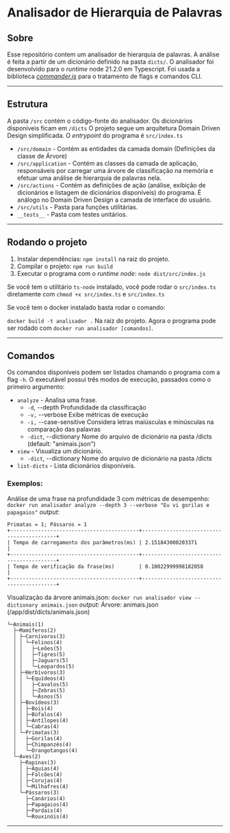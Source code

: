 # Analisador de Hierarquia de Palavras

## Sobre

Esse repositório contem um analisador de hierarquia de palavras. A análise é feita a partir de um dicionário definido na pasta `dicts/`. O analisador foi desenvolvido para o *runtime* node 21.2.0 em Typescript. Foi usada a biblioteca *[commander.js](https://www.npmjs.com/package/commander)* para o tratamento de flags e comandos CLI.

---

## Estrutura

A pasta `/src` contém o código-fonte do analisador. Os dicionários disponíveis ficam em `/dicts` O projeto segue um arquitetura Domain Driven Design simplificada. O *entrypoint* do programa é `src/index.ts`

* `/src/domain` - Contém as entidades da camada domain (Definições da classe de Árvore)
* `/src/application` - Contém as classes da camada de aplicação, responsáveis por carregar uma árvore de classificação na memória e efetuar uma análise de hierarquia de palavras nela.
* `/src/actions` - Contém as definições de ação (análise, exibição de dicionários e listagem de dicionários disponíveis) do programa. É análogo no Domain Driven Design a camada de interface do usuário.
* `/src/utils` - Pasta para funções utilitárias.
* `__tests__` - Pasta com testes unitários.
---

## Rodando o projeto

1. Instalar dependências: `npm install` na raiz do projeto.
2. Compilar o projeto: `npm run build`
3. Executar o programa com o *runtime node*: `node dist/src/index.js`

Se você tem o utilitário `ts-node` instalado, você pode rodar o  `src/index.ts` diretamente com `chmod +x src/index.ts` e `src/index.ts`

Se você tem o docker instalado basta rodar o comando:

`docker build -t analisador .`  Na raiz do projeto. Agora o programa pode ser rodado com
`docker run analisador [comandos]`.



---

## Comandos

Os comandos disponíveis podem ser listados chamando o programa com a flag `-h`.
O executável possui três modos de execução, passados como o primeiro argumento:

* `analyze` - Analisa uma frase.
  * `-d`, --depth <number>        Profundidade da classíficação
  * `-v,` --verbose               Exibe métricas de execução
  * `-i,` --case-sensitive        Considera letras maiúsculas e minúsculas na
                              comparação das palavras
  * `-dict`, --dictionary <name>  Nome do arquivo de dicionário na pasta /dicts (default: "animais.json")
* `view` - Visualiza um dicionário.
	* `-dict`, --dictionary <name>  Nome do arquivo de dicionário na pasta /dicts
* `list-dicts` - Lista dicionários disponíveis.

### Exemplos:

Análise de uma frase na profundidade 3 com métricas de desempenho: 
`docker run analisador analyze --depth 3 --verbose "Eu vi gorilas e papagaios"`
*output*:

    Primatas = 1; Pássaros = 1
    +------------------------------------------+------------------------------------------+
    | Tempo de carregamento dos parâmetros(ms) | 2.151843000203371                        |
    +------------------------------------------+------------------------------------------+
    | Tempo de verificação da frase(ms)        | 0.10022999998182058                      |
    +------------------------------------------+------------------------------------------+
Visualização da árvore animais.json:
`docker run analisador view --dictionary animais.json` 
*output*:
Árvore: animais.json (/app/dist/dicts/animais.json)

    └─Animais(1)
      ├─Mamíferos(2)
      │ ├─Carnívoros(3)
      │ │ └─Felinos(4)
      │ │   ├─Leões(5)
      │ │   ├─Tigres(5)
      │ │   ├─Jaguars(5)
      │ │   └─Leopardos(5)
      │ ├─Herbívoros(3)
      │ │ └─Equídeos(4)
      │ │   ├─Cavalos(5)
      │ │   ├─Zebras(5)
      │ │   └─Asnos(5)
      │ ├─Bovídeos(3)
      │ │ ├─Bois(4)
      │ │ ├─Búfalos(4)
      │ │ ├─Antílopes(4)
      │ │ └─Cabras(4)
      │ └─Primatas(3)
      │   ├─Gorilas(4)
      │   ├─Chimpanzés(4)
      │   └─Orangotangos(4)
      └─Aves(2)
        ├─Rapinas(3)
        │ ├─Águias(4)
        │ ├─Falcões(4)
        │ ├─Corujas(4)
        │ └─Milhafres(4)
        └─Pássaros(3)
          ├─Canários(4)
          ├─Papagaios(4)
          ├─Pardais(4)
          └─Rouxinóis(4)

---






